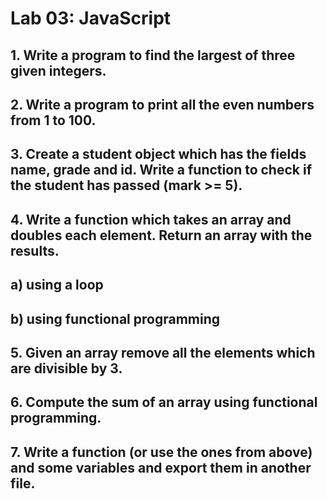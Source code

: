 # Lab 03: JavaScript

## 1. Write a program to find the largest of three given integers.

## 2. Write a program to print all the even numbers from 1 to 100.

## 3. Create a student object which has the fields name, grade and id. Write a function to check if the student has passed (mark >= 5).

## 4. Write a function which takes an array and doubles each element. Return an array with the results.
## a) using a loop
## b) using functional programming

## 5. Given an array remove all the elements which are divisible by 3.

## 6. Compute the sum of an array using functional programming.

## 7. Write a function (or use the ones from above) and some variables and export them in another file.
